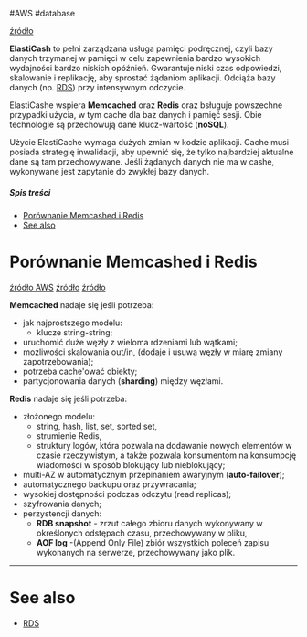 #AWS #database

[źródło](https://docs.aws.amazon.com/AmazonElastiCache/latest/mem-ug/WhatIs.html)

**ElastiCash** to pełni zarządzana usługa pamięci podręcznej, czyli bazy danych trzymanej w pamięci w celu zapewnienia bardzo wysokich wydajności bardzo niskich opóźnień. Gwarantuje niski czas odpowiedzi, skalowanie i replikację, aby sprostać żądaniom aplikacji. Odciąża bazy danych (np. [RDS](RDS.md)) przy intensywnym odczycie.

ElastiCashe wspiera **Memcached** oraz **Redis** oraz bsługuje powszechne przypadki użycia, w tym cache dla baz danych i pamięć sesji. Obie technologie są przechowują dane klucz-wartość (**noSQL**).

Użycie ElastiCache wymaga dużych zmian w kodzie aplikacji. Cache musi posiada strategię inwalidacji, aby
upewnić się, że tylko najbardziej aktualne dane są tam przechowywane. Jeśli żądanych danych nie ma w cashe, wykonywane jest zapytanie do zwykłej bazy danych.

##### Spis treści

- [Porównanie Memcashed i Redis](#Porównanie%20Memcashed%20i%20Redis)
- [See also](#See%20also)

# Porównanie Memcashed i Redis
[źródło AWS](https://docs.aws.amazon.com/AmazonElastiCache/latest/red-ug/SelectEngine.html) [źródło](https://www.imaginarycloud.com/blog/redis-vs-memcached/) [źródło](https://faun.pub/aws-solutions-architect-associate-cheat-sheet-6991d2f6cb7d)

**Memcached** nadaje się jeśli potrzeba:

- jak najprostszego modelu:
  - klucze string-string;
- uruchomić duże węzły z wieloma rdzeniami lub wątkami;
- możliwości skalowania out/in, (dodaje i usuwa węzły w miarę zmiany zapotrzebowania);
- potrzeba cache'ować obiekty;
- partycjonowania danych (**sharding**) między węzłami.

**Redis** nadaje się jeśli potrzeba:

- złożonego modelu:
  - string, hash, list, set, sorted set,
  - strumienie Redis,
  - struktury logów, która pozwala na dodawanie nowych elementów w czasie rzeczywistym, a także pozwala konsumentom na konsumpcję wiadomości w sposób blokujący lub nieblokujący;
- multi-AZ w automatycznym przepinaniem awaryjnym (**auto-failover**);
- automatycznego backupu oraz przywracania;
- wysokiej dostępności podczas odczytu (read replicas);
- szyfrowania danych;
- perzystencji danych:
  - **RDB snapshot** - zrzut całego zbioru danych wykonywany w określonych odstępach czasu, przechowywany w pliku,
  - **AOF log** -(Append Only File) zbiór wszystkich poleceń zapisu wykonanych na serwerze, przechowywany jako plik.

---

# See also

- [RDS](RDS.md)
